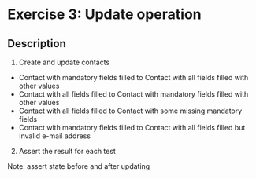 # Exercise 3: Update operation

## Description
1. Create and update contacts

- Contact with mandatory fields filled to Contact with all fields filled with other values
- Contact with all fields filled to Contact with mandatory fields filled with other values
- Contact with all fields filled to Contact with some missing mandatory fields
- Contact with mandatory fields filled to Contact with all fields filled but invalid e-mail address

2. Assert the result for each test

Note: assert state before and after updating
